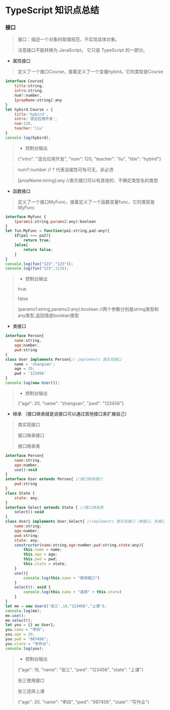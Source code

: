 # TypeScript 知识点总结

### 接口

> 接口：描述一个对象的取值规范，不实现具体对象。
>
> 注意接口不能转换为 JavaScript。 它只是 TypeScript 的一部分。

- 属性接口

> 定义了一个接口Course，接着定义了一个变量hybird，它的类型是Course

```jsx
interface Course{
    title:string,
    intro:string,
    num?:number,
    [propName:string]:any
}
let hybird:Course = {
    title:'hybird',
    intro:'混合应用开发',
    num:120,
    teacher:'liu'
}
console.log(hybird);
```

> - 控制台输出
>
> {"intro": "混合应用开发", "num": 120, "teacher": "liu", "title": "hybird"}

> num?:number  // ? 代表该属性可有可无，非必须
>
> [propName:string]:any  //表示接口可以有其他的、不确定类型名的类型

- 函数接口

> 定义了一个接口MyFunc，接着定义了一个函数变量func，它的类型是MyFunc

```jsx
interface MyFunc {
    (params1:string,params2:any):boolean
}
let fun:MyFunc = function(pa1:string,pa2:any){
    if(pa1 === pa2){
        return true;
    }else{
        return false;
    }
}
console.log(fun("123","123"));
console.log(fun("123",123));
```

> - 控制台输出
>
> true
>
> false

> (params1:string,params2:any):boolean //两个参数分别是string类型和any类型,返回值是boolean类型

- 类接口

```jsx
interface Person{
    name:string,
    age:number,
    pwd:string
}
class User implements Person{// implements 类实现接口  
    name = 'zhangsan';
    age = 20;
    pwd = '123456'
}
console.log(new User());
```

> - 控制台输出
> 
>  {"age": 20, "name": "zhangsan", "pwd": "123456"}

- 继承 （接口继承就是说接口可以通过其他接口来扩展自己）

> 类实现接口
>
> 接口继承接口
>
> 接口继承类

```jsx
interface Person{
    name:string,
    age:number,
    use():void
}
interface User extends Person{ //接口继承接口
    pwd:string
}
class State {
    state: any;
}
interface Select extends State { //接口继承类
    select():void
}
class User1 implements User,Select{ //implements 类实现接口（单接口，多接口） 
    name:string;
    age:number;
    pwd:string;
    state: any;
    constructor(name:string,age:number,pwd:string,state:any){
        this.name = name;
        this.age = age;
        this.pwd = pwd;
        this.state = state;
    }
    use(){
        console.log(this.name + "使用接口")
    }
    select(): void {
        console.log(this.name + "选择" + this.state)
    }
}
let me = new User1('张三',18,"123456","上课");
console.log(me);
me.use();
me.select();
let you = {} as User1;
you.name = "李四";
you.age = 20;
you.pwd = "987456";
you.state = "写作业";
console.log(you);
```

> - 控制台输出
>
> {"age": 18, "name": "张三", "pwd": "123456", "state": "上课"}
>
> 张三使用接口
> 
> 张三选择上课
>
>{"age": 20, "name": "李四", "pwd": "987456", "state": "写作业"}